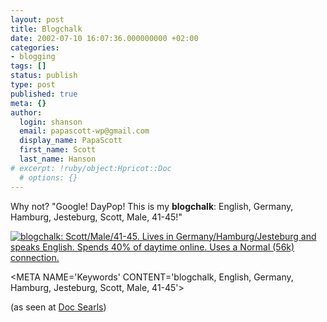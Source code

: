 ```yaml
---
layout: post
title: Blogchalk
date: 2002-07-10 16:07:36.000000000 +02:00
categories:
- blogging
tags: []
status: publish
type: post
published: true
meta: {}
author:
  login: shanson
  email: papascott-wp@gmail.com
  display_name: PapaScott
  first_name: Scott
  last_name: Hanson
# excerpt: !ruby/object:Hpricot::Doc
  # options: {}
---
```

<p>Why not? "Google! DayPop! This is my <b>blogchalk</b>: English, Germany, Hamburg, Jesteburg, Scott, Male, 41-45!"</p>
<p><a href="http://www.blogchalking.tk" target="bc"><img src="http://danpadua.kit.net/chalk1.gif" border="0" alt="blogchalk: Scott/Male/41-45. Lives in Germany/Hamburg/Jesteburg and speaks English. Spends 40% of daytime online. Uses a Normal (56k) connection." title="blogchalk: Scott/Male/41-45. Lives in Germany/Hamburg/Jesteburg and speaks English. Spends 40% of daytime online. Uses a Normal (56k) connection." /></a></p>
<p>&lt;META NAME='Keywords' CONTENT='blogchalk, English, Germany, Hamburg, Jesteburg, Scott, Male, 41-45'&gt;</p>
<p>(as seen at <a href="http://doc.weblogs.com/2002/07/09#itHadToOverhappen">Doc Searls</a>)</p>

